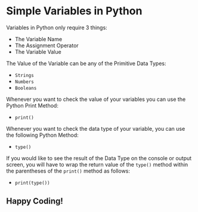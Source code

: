 # Simple Variables in Python

Variables in Python only require 3 things: 
* The Variable Name
* The Assignment Operator
* The Variable Value

The Value of the Variable can be any of the Primitive Data Types: 
* `Strings`
* `Numbers`
* `Booleans`

Whenever you want to check the value of your variables you can use the Python Print Method:
* `print()`

Whenever you want to check the data type of your variable, you can use the following Python Method: 
* `type()`

If you would like to see the result of the Data Type on the console or output screen, you will have to wrap the return value of the `type()` method within the parentheses of the `print()` method as follows: 
* `print(type())`

## Happy Coding!
